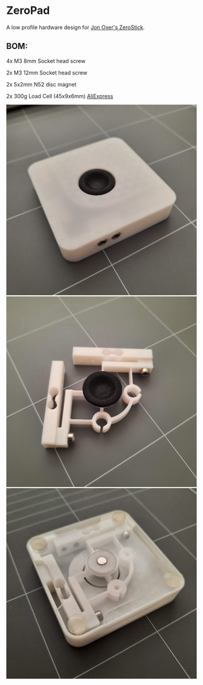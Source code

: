 # ZeroPad

A low profile hardware design for [Jon Oxer's ZeroStick](https://github.com/SuperHouse/ZEROSTICK).

## BOM:

4x M3 8mm Socket head screw

2x M3 12mm Socket head screw

2x 5x2mm N52 disc magnet

2x 300g Load Cell (45x9x6mm) [AliExpress](https://www.aliexpress.com/item/32344966558.html?spm=a2g0s.9042311.0.0.27424c4d505Ifl)


![ZeroPad Top](https://github.com/PancakeLegend/ZeroPad/blob/main/Images/ZeroPad-Top.jpg)
![ZeroPad Internal](https://github.com/PancakeLegend/ZeroPad/blob/main/Images/ZeroPad-Internal.jpg)
![ZeroPad Bottom](https://github.com/PancakeLegend/ZeroPad/blob/main/Images/ZeroPad-Bottom.jpg)
